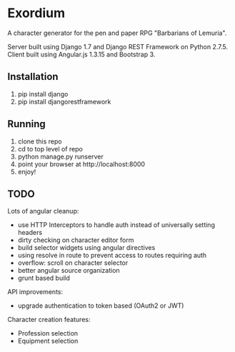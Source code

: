# Exordium
A character generator for the pen and paper RPG "Barbarians of Lemuria".

Server built using Django 1.7 and Django REST Framework on Python 2.7.5.
Client built using Angular.js 1.3.15 and Bootstrap 3.


## Installation
1. pip install django
2. pip install djangorestframework

## Running
1. clone this repo
2. cd to top level of repo 
3. python manage.py runserver
4. point your browser at http://localhost:8000
5. enjoy! 

## TODO
Lots of angular cleanup:

* use HTTP Interceptors to handle auth instead of universally setting headers
* dirty checking on character editor form
* build selector widgets using angular directives
* using resolve in route to prevent access to routes requiring auth
* overflow: scroll on character selector
* better angular source organization
* grunt based build

API improvements:

* upgrade authentication to token based (OAuth2 or JWT)

Character creation features:

* Profession selection
* Equipment selection
